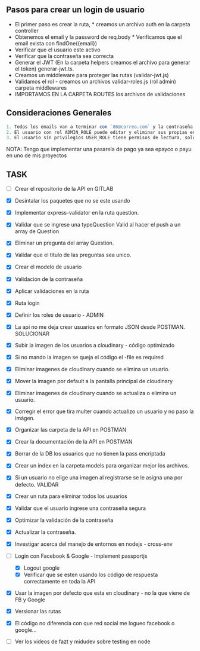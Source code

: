 ## Pasos para crear un login de usuario

* El primer paso es crear la ruta, * creamos un archivo auth en la carpeta controller 
* Obtenemos el email y la password de req.body * Verificamos que el email exista con findOne({email}) 
* Verificar que el usuario este activo 
* Verificar que la contraseña sea correcta 
* Generar el JWT (En la carpeta helpers creamos el archivo para generar el token) generar-jwt.ts.
* Creamos un middleware para proteger las rutas (validar-jwt.js)
* Validamos el rol - creamos un archivos validar-roles.js (rol admin) carpeta middlewares
* IMPORTAMOS EN LA CARPETA ROUTES los archivos de validaciones

## Consideraciones Generales

```js
1. Todos los emails van a terminar con `86@correo.com` y la contraseña va a ser `A1s&23` - Fase Dev 
2. El usuario con rol ADMIN_ROLE puede editar y eliminar sus propias encuestas. 
3. El usuario sin privilegios USER_ROLE tiene permisos de lectura, solo puede ver las encuestas disponibles.
```
NOTA: Tengo que implementar una pasarela de pago ya sea epayco o payu en uno de mis proyectos

## TASK
- [ ] Crear el repositorio de la API en GITLAB
- [x] Desintalar los paquetes que no se este usando
- [x] Implementar express-validator en la ruta question.
- [x] Validar que se ingrese una typeQuestion Valid al hacer el push a un array de Question
- [x] Eliminar un pregunta del array Question.
- [x] Validar que el titulo de las preguntas sea unico.
- [x] Crear el modelo de usuario
- [x] Validación de la contraseña
- [x] Aplicar validaciones en la ruta
- [x] Ruta login
- [x] Definir los roles de usuario - ADMIN
- [x] La api no me deja crear usuarios en formato JSON desde POSTMAN. SOLUCIONAR
- [x] Subir la imagen de los usuarios a cloudinary - código optimizado
- [x] Si no mando la imagen se queja el código el -file es required
- [x] Eliminar imagenes de cloudinary cuando se elimina un usuario.
- [x] Mover la imagen por default a la pantalla principal de cloudinary
- [x] Eliminar imagenes de cloudinary cuando se actualiza o elimina un usuario.
- [x] Corregir el error que tira multer cuando actualizo un usuario y no paso la imágen.
- [x] Organizar las carpeta de la API en POSTMAN
- [x] Crear la documentación de la API en POSTMAN
- [x] Borrar de la DB los usuarios que no tienen la pass encriptada
- [x] Crear un index en la carpeta models para organizar mejor los archivos.
- [x] Si un usuario no elige una imagen al registrarse se le asigna una por defecto.  VALIDAR
- [x] Crear un ruta para eliminar todos los usuarios
- [x] Validar que el usuario ingrese una contraseña segura
- [x] Optimizar la validación de la contraseña
- [x] Actualizar la contraseña.
- [x] Investigar acerca del manejo de entornos en nodejs - cross-env
- [ ] Login con Facebook & Google - Implement passportjs
  - [x] Logout google
  - [x] Verificar que se esten usando los código de respuesta correctamente en toda la API
- [x] Usar la imagen por defecto que esta en cloudinary - no la que viene de FB y Google
- [x] Versionar las rutas
- [x] El código no diferencia con que red social me logueo facebook o google...
- [ ] Ver los vídeos de fazt y midudev sobre testing en node

